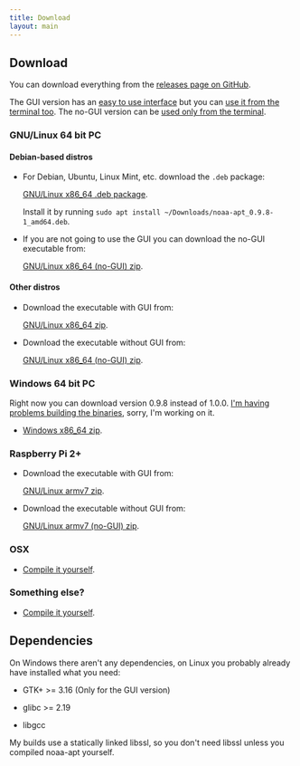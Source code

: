 ```yaml
---
title: Download
layout: main
---
```


## Download

You can download everything from the
[releases page on GitHub](https://github.com/martinber/noaa-apt/releases).

The GUI version has an [easy to use interface](./usage.html#gui) but you can
[use it from the terminal too](./usage.html#terminal). The no-GUI version can be
[used only from the terminal](./usage.html#terminal).

### GNU/Linux 64 bit PC

#### Debian-based distros

- For Debian, Ubuntu, Linux Mint, etc. download the `.deb` package:

    [GNU/Linux x86_64 .deb package][amd64_deb].

    Install it by running `sudo apt install ~/Downloads/noaa-apt_0.9.8-1_amd64.deb`.

- If you are not going to use the GUI you can download the no-GUI executable from:

    [GNU/Linux x86_64 (no-GUI) zip][x86_64_linux_gnu_nogui_zip].

#### Other distros

- Download the executable with GUI from:

    [GNU/Linux x86_64 zip][x86_64_linux_gnu_zip].

- Download the executable without GUI from:

    [GNU/Linux x86_64 (no-GUI) zip][x86_64_linux_gnu_nogui_zip].

### Windows 64 bit PC

Right now you can download version 0.9.8 instead of 1.0.0.
[I'm having problems building the binaries](https://github.com/gtk-rs/gtk/issues/794),
sorry, I'm working on it.

- [Windows x86_64 zip][x86_64_windows_gnu_zip].

### Raspberry Pi 2+

- Download the executable with GUI from:

    [GNU/Linux armv7 zip][armv7_linux_gnueabihf_zip].

- Download the executable without GUI from:

    [GNU/Linux armv7 (no-GUI) zip][armv7_linux_gnueabihf_nogui_zip].

### OSX

- [Compile it yourself](./development.html#compilation).

### Something else?

- [Compile it yourself](./development.html#compilation).

## Dependencies

On Windows there aren't any dependencies, on Linux you probably already have
installed what you need:

- GTK+ >= 3.16 (Only for the GUI version)

- glibc >= 2.19

- libgcc

My builds use a statically linked libssl, so you don't need libssl unless you
compiled noaa-apt yourself.

[amd64_deb]: https://github.com/martinber/noaa-apt/releases/download/v1.0.0/noaa-apt_1.0.0-1_amd64.deb
[x86_64_windows_gnu_zip]: https://github.com/martinber/noaa-apt/releases/download/v0.9.8/noaa-apt-0.9.8-x86_64-windows-gnu.zip
[x86_64_linux_gnu_zip]: https://github.com/martinber/noaa-apt/releases/download/v1.0.0/noaa-apt-1.0.0-x86_64-linux-gnu.zip
[x86_64_linux_gnu_nogui_zip]: https://github.com/martinber/noaa-apt/releases/download/v1.0.0/noaa-apt-1.0.0-x86_64-linux-gnu-nogui.zip
[armv7_linux_gnueabihf_zip]: https://github.com/martinber/noaa-apt/releases/download/v1.0.0/noaa-apt-1.0.0-armv7-linux-gnueabihf.zip
[armv7_linux_gnueabihf_nogui_zip]: https://github.com/martinber/noaa-apt/releases/download/v1.0.0/noaa-apt-1.0.0-armv7-linux-gnueabihf-nogui.zip
